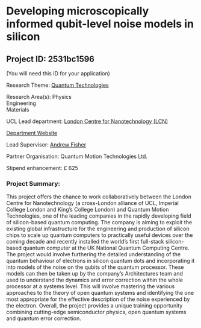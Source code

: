 # Developing microscopically informed qubit-level noise models in silicon

## Project ID: **2531bc1596**
(You will need this ID for your application)

Research Theme: [Quantum Technologies](../themes/quantum-technologies.md)

Research Area(s):
Physics<br />Engineering<br />Materials

UCL Lead department: [London Centre for Nanotechnology (LCN)](../departments/london-centre-for-nanotechnology.md)

[Department Website](https://www.london-nano.com)

Lead Supervisor: [Andrew Fisher](https://profiles.ucl.ac.uk/7809)

Partner Organisation: Quantum Motion Technologies Ltd.

Stipend enhancement: £ 625

### Project Summary:

This project offers the chance to work collaboratively between the London Centre for Nanotechnology (a cross-London alliance of UCL, Imperial College London and King’s College London) and Quantum Motion Technologies, one of the leading companies in the rapidly developing field of silicon-based quantum computing.  The company is aiming to exploit the existing global infrastructure for the engineering and production of silicon chips to scale up quantum computers to practically useful devices over the coming decade and recently installed the world’s first full-stack silicon-based quantum computer at the UK National Quantum Computing Centre.
The project would involve furthering the detailed understanding of the quantum behaviour of electrons in silicon quantum dots and incorporating it into models of the noise on the qubits of the quantum processor.  These models can then be taken up by the company’s Architectures team and used to understand the dynamics and error correction within the whole processor at a systems level.  This will involve mastering the various approaches to the theory of open quantum systems and identifying the one most appropriate for the effective description of the noise experienced by the electron.
Overall, the project provides a unique training opportunity combining cutting-edge semiconductor physics, open quantum systems and quantum error correction.
